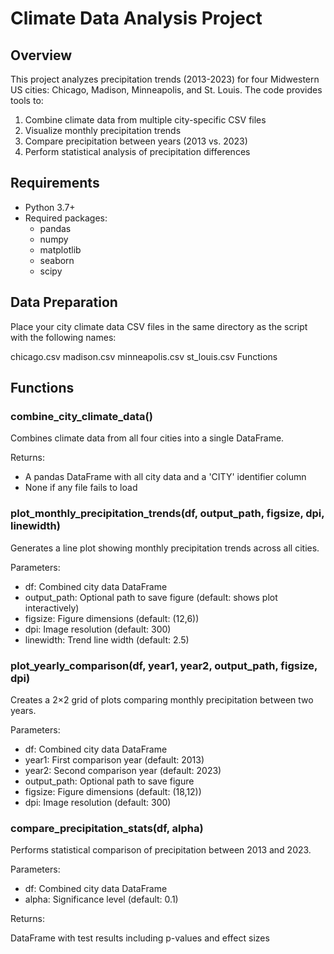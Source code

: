 # Climate Data Analysis Project

## Overview  
This project analyzes precipitation trends (2013-2023) for four Midwestern US cities: Chicago, Madison, Minneapolis, and St. Louis. The code provides tools to:  
1. Combine climate data from multiple city-specific CSV files  
2. Visualize monthly precipitation trends  
3. Compare precipitation between years (2013 vs. 2023)  
4. Perform statistical analysis of precipitation differences  

## Requirements  
- Python 3.7+  
- Required packages:  
  - pandas  
  - numpy  
  - matplotlib  
  - seaborn  
  - scipy  

## Data Preparation

Place your city climate data CSV files in the same directory as the script with the following names:

chicago.csv
madison.csv
minneapolis.csv
st_louis.csv
Functions

## Functions
### combine_city_climate_data()

Combines climate data from all four cities into a single DataFrame.

Returns:

- A pandas DataFrame with all city data and a 'CITY' identifier column
- None if any file fails to load

### plot_monthly_precipitation_trends(df, output_path, figsize, dpi, linewidth)

Generates a line plot showing monthly precipitation trends across all cities.

Parameters:

- df: Combined city data DataFrame
- output_path: Optional path to save figure (default: shows plot interactively)
- figsize: Figure dimensions (default: (12,6))
- dpi: Image resolution (default: 300)
- linewidth: Trend line width (default: 2.5)

### plot_yearly_comparison(df, year1, year2, output_path, figsize, dpi)

Creates a 2×2 grid of plots comparing monthly precipitation between two years.

Parameters:

- df: Combined city data DataFrame
- year1: First comparison year (default: 2013)
- year2: Second comparison year (default: 2023)
- output_path: Optional path to save figure
- figsize: Figure dimensions (default: (18,12))
- dpi: Image resolution (default: 300)

### compare_precipitation_stats(df, alpha)

Performs statistical comparison of precipitation between 2013 and 2023.

Parameters:

- df: Combined city data DataFrame
- alpha: Significance level (default: 0.1)

Returns:

DataFrame with test results including p-values and effect sizes
